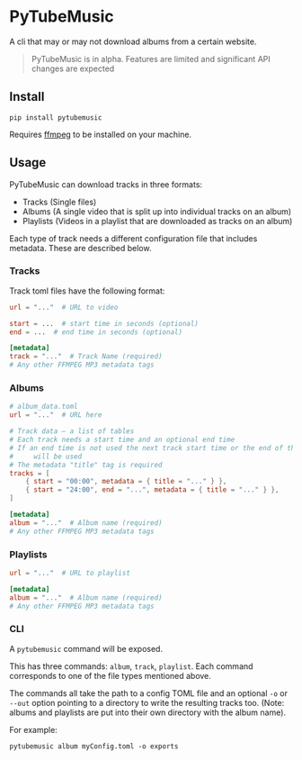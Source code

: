 # PyTubeMusic

A cli that may or may not download albums from a certain website.

> PyTubeMusic is in alpha. Features are limited and significant API changes are
> expected

## Install

```
pip install pytubemusic
```

Requires [ffmpeg](https://ffmpeg.org/) to be installed on your machine.

## Usage

PyTubeMusic can download tracks in three formats:

- Tracks (Single files)
- Albums (A single video that is split up into individual tracks on an album)
- Playlists (Videos in a playlist that are downloaded as tracks on an album)

Each type of track needs a different configuration file that includes metadata.
These are described below.

### Tracks

Track toml files have the following format:

```toml
url = "..."  # URL to video

start = ...  # start time in seconds (optional)
end = ...  # end time in seconds (optional)

[metadata]
track = "..."  # Track Name (required)
# Any other FFMPEG MP3 metadata tags
```

### Albums

```toml
# album_data.toml
url = "..."  # URL here

# Track data – a list of tables
# Each track needs a start time and an optional end time
# If an end time is not used the next track start time or the end of the video 
#     will be used
# The metadata "title" tag is required
tracks = [
    { start = "00:00", metadata = { title = "..." } },
    { start = "24:00", end = "...", metadata = { title = "..." } },
]

[metadata]
album = "..."  # Album name (required)
# Any other FFMPEG MP3 metadata tags
```

### Playlists

```toml
url = "..."  # URL to playlist

[metadata]
album = "..."  # Album name (required)
# Any other FFMPEG MP3 metadata tags
```

### CLI

A `pytubemusic` command will be exposed.

This has three commands: `album`, `track`, `playlist`.
Each command corresponds to one of the file types mentioned above.

The commands all take the path to a config TOML file and an optional `-o`
or `--out` option pointing to a directory to write the resulting tracks too.
(Note: albums and playlists are put into their own directory with the album
name).

For example:

```
pytubemusic album myConfig.toml -o exports
```
